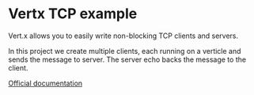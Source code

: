 # Vertx TCP example
Vert.x allows you to easily write non-blocking TCP clients and servers.

In this project we create multiple clients, each running on a verticle and sends the message to server. The server echo backs the message to the client.

[Official documentation](https://vertx.io/docs/vertx-core/java/#_writing_tcp_servers_and_clients)